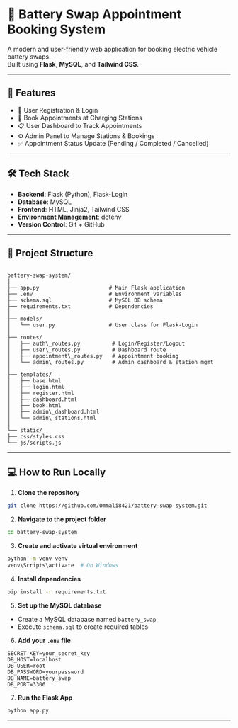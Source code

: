

# 🔋 Battery Swap Appointment Booking System

A modern and user-friendly web application for booking electric vehicle battery swaps.  
Built using **Flask**, **MySQL**, and **Tailwind CSS**.

---

## 🚀 Features

- 🔐 User Registration & Login  
- 📅 Book Appointments at Charging Stations  
- 📋 User Dashboard to Track Appointments  
- ⚙️ Admin Panel to Manage Stations & Bookings  
- ✅ Appointment Status Update (Pending / Completed / Cancelled)

---

## 🛠️ Tech Stack

- **Backend**: Flask (Python), Flask-Login  
- **Database**: MySQL  
- **Frontend**: HTML, Jinja2, Tailwind CSS  
- **Environment Management**: dotenv  
- **Version Control**: Git + GitHub

---

## 📂 Project Structure

```

battery-swap-system/
│
├── app.py                      # Main Flask application
├── .env                        # Environment variables
├── schema.sql                  # MySQL DB schema
├── requirements.txt            # Dependencies
│
├── models/
│   └── user.py                 # User class for Flask-Login
│
├── routes/
│   ├── auth\_routes.py          # Login/Register/Logout
│   ├── user\_routes.py          # Dashboard route
│   ├── appointment\_routes.py   # Appointment booking
│   └── admin\_routes.py         # Admin dashboard & station mgmt
│
├── templates/
│   ├── base.html
│   ├── login.html
│   ├── register.html
│   ├── dashboard.html
│   ├── book.html
│   ├── admin\_dashboard.html
│   └── admin\_stations.html
│
└── static/
├── css/styles.css
└── js/scripts.js

````

---

## 💻 How to Run Locally

1. **Clone the repository**
```bash
git clone https://github.com/Ommali8421/battery-swap-system.git
````

2. **Navigate to the project folder**

```bash
cd battery-swap-system
```

3. **Create and activate virtual environment**

```bash
python -m venv venv
venv\Scripts\activate  # On Windows
```

4. **Install dependencies**

```bash
pip install -r requirements.txt
```

5. **Set up the MySQL database**

* Create a MySQL database named `battery_swap`
* Execute `schema.sql` to create required tables

6. **Add your `.env` file**

```env
SECRET_KEY=your_secret_key
DB_HOST=localhost
DB_USER=root
DB_PASSWORD=yourpassword
DB_NAME=battery_swap
DB_PORT=3306
```

7. **Run the Flask App**

```bash
python app.py
```

---


